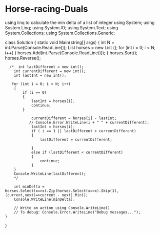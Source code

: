 # Horse-racing-Duals

using linq to calculate the min delta of a list of integer
using System;
using System.Linq;
using System.IO;
using System.Text;
using System.Collections;
using System.Collections.Generic;


class Solution
{
    static void Main(string[] args)
    {
        int N = int.Parse(Console.ReadLine());
        List <int> horses = new List<int> ();
        for (int i = 0; i < N; i++)
        {
            horses.Add(int.Parse(Console.ReadLine()));
        }
        horses.Sort();
        horses.Reverse();
        
      /*  int lastDifferent = new int();
        int currentDifferent = new int();
        int lastInt = new int();
        
       for (int i = 0; i < N; i++)
        {
            if (i == 0)
            {
                lastInt = horses[i];
                continue;
            }
           
                currentDifferent = horses[i] - lastInt;
               // Console.Error.WriteLine(i + " " + currentDifferent);
                lastInt = horses[i];
                if ( i == 1 || lastDifferent > currentDifferent)
                {
                    lastDifferent = currentDifferent;
                    
                }
                else if (lastDifferent < currentDifferent)
                {
                    continue;
                }
        }
        Console.WriteLine(lastDifferent);
        */
        
        int minDelta = horses.Select(x=>x).Zip(horses.Select(x=>x).Skip(1),(current,next)=>current - next).Min();
        Console.WriteLine(minDelta);
        
        // Write an action using Console.WriteLine()
        // To debug: Console.Error.WriteLine("Debug messages...");
    }
}
